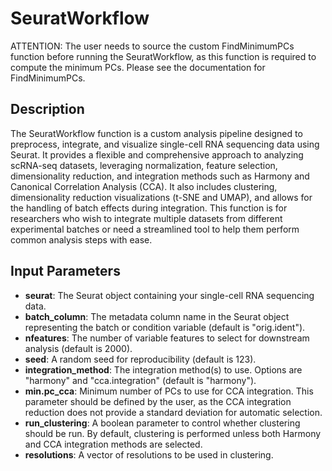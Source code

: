 # SeuratWorkflow
ATTENTION: The user needs to source the custom FindMinimumPCs function before running the SeuratWorkflow, as this function is required to compute the minimum PCs. Please see the documentation for FindMinimumPCs. 

## Description
The SeuratWorkflow function is a custom analysis pipeline designed to preprocess, integrate, and visualize single-cell RNA sequencing data using Seurat. It provides a flexible and comprehensive approach to analyzing scRNA-seq datasets, leveraging normalization, feature selection, dimensionality reduction, and integration methods such as Harmony and Canonical Correlation Analysis (CCA). It also includes clustering, dimensionality reduction visualizations (t-SNE and UMAP), and allows for the handling of batch effects during integration. This function is for researchers who wish to integrate multiple datasets from different experimental batches or need a streamlined tool to help them perform common analysis steps with ease.

## Input Parameters
- **seurat**: The Seurat object containing your single-cell RNA sequencing data.
- **batch_column**: The metadata column name in the Seurat object representing the batch or condition variable (default is "orig.ident").
- **nfeatures**: The number of variable features to select for downstream analysis (default is 2000).
- **seed**: A random seed for reproducibility (default is 123).
- **integration_method**: The integration method(s) to use. Options are "harmony" and "cca.integration" (default is "harmony").
- **min.pc_cca**: Minimum number of PCs to use for CCA integration. This parameter should be defined by the user, as the CCA integration reduction does not provide a standard deviation for automatic selection.
- **run_clustering**: A boolean parameter to control whether clustering should be run. By default, clustering is performed unless both Harmony and CCA integration methods are selected.
- **resolutions**: A vector of resolutions to be used in clustering.
